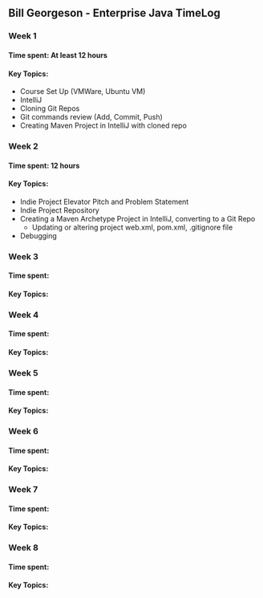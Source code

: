 ## Bill Georgeson - Enterprise Java TimeLog
### Week 1
#### Time spent: At least 12 hours
#### Key Topics:
* Course Set Up (VMWare, Ubuntu VM)
* IntelliJ
* Cloning Git Repos
* Git commands review (Add, Commit, Push)
* Creating Maven Project in IntelliJ with cloned repo


### Week 2
#### Time spent: 12 hours
#### Key Topics:
* Indie Project Elevator Pitch and Problem Statement
* Indie Project Repository
* Creating a Maven Archetype Project in IntelliJ, converting to a Git Repo
  * Updating or altering project web.xml, pom.xml, .gitignore file
* Debugging


### Week 3
#### Time spent:
#### Key Topics:


### Week 4
#### Time spent:
#### Key Topics:


### Week 5
#### Time spent:
#### Key Topics:


### Week 6
#### Time spent:
#### Key Topics:


### Week 7
#### Time spent:
#### Key Topics:


### Week 8
#### Time spent:
#### Key Topics:

